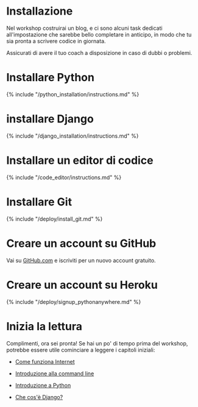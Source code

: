 # Installazione

Nel workshop costruirai un blog, e ci sono alcuni task dedicati all'impostazione che sarebbe bello completare in anticipo, in modo che tu sia pronta a scrivere codice in giornata.

Assicurati di avere il tuo coach a disposizione in caso di dubbi o problemi.

# Installare Python

{% include "/python_installation/instructions.md" %}

# installare Django

{% include "/django_installation/instructions.md" %}

# Installare un editor di codice

{% include "/code_editor/instructions.md" %}

# Installare Git

{% include "/deploy/install_git.md" %}

# Creare un account su GitHub

Vai su [GitHub.com](https://www.github.com) e iscriviti per un nuovo account gratuito.

# Creare un account su Heroku

{% include "/deploy/signup_pythonanywhere.md" %}

# Inizia la lettura

Complimenti, ora sei pronta! Se hai un po' di tempo prima del workshop, potrebbe essere utile cominciare a leggere i capitoli iniziali:

  * [Come funziona Internet](../how_the_internet_works/README.md)

  * [Introduzione alla command line](../intro_to_command_line/README.md)

  * [Introduzione a Python](../python_introduction/README.md)

  * [Che cos'è Django?](../django/README.md)
